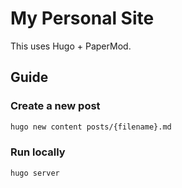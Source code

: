 # My Personal Site

This uses Hugo + PaperMod.

## Guide

### Create a new post
```cmd
hugo new content posts/{filename}.md
```

### Run locally
```cmd
hugo server
```